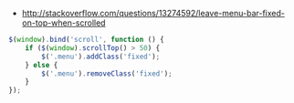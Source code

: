 * http://stackoverflow.com/questions/13274592/leave-menu-bar-fixed-on-top-when-scrolled

```javascript
$(window).bind('scroll', function () {
    if ($(window).scrollTop() > 50) {
        $('.menu').addClass('fixed');
    } else {
        $('.menu').removeClass('fixed');
    }
});
```
